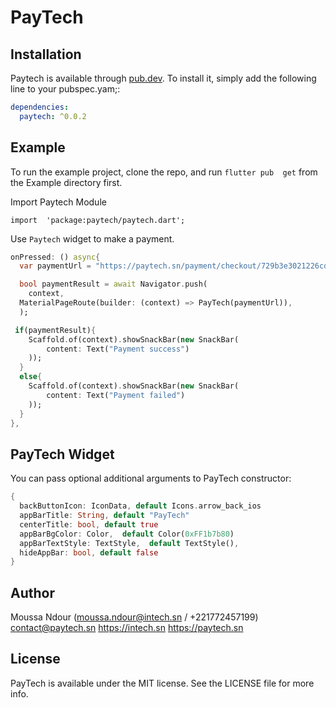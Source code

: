 
# PayTech


## Installation

Paytech is available through [pub.dev](https://cocoapods.org). To install
it, simply add the following line to your pubspec.yam;:

```yaml
dependencies:
  paytech: ^0.0.2
```

## Example

To run the example project, clone the repo, and run `flutter pub  get` from the Example directory first.


Import Paytech Module

`import  'package:paytech/paytech.dart';`

Use `Paytech`  widget to make a payment.
```dart
onPressed: () async{
  var paymentUrl = "https://paytech.sn/payment/checkout/729b3e3021226cd27905";

  bool paymentResult = await Navigator.push(
    context,
  MaterialPageRoute(builder: (context) => PayTech(paymentUrl)),
  );

 if(paymentResult){
    Scaffold.of(context).showSnackBar(new SnackBar(
        content: Text("Payment success")
    ));
  }
  else{
    Scaffold.of(context).showSnackBar(new SnackBar(
        content: Text("Payment failed")
    ));
  }
},
```


## PayTech Widget

You can pass optional additional arguments to PayTech constructor:
```dart
{
  backButtonIcon: IconData, default Icons.arrow_back_ios
  appBarTitle: String, default "PayTech"
  centerTitle: bool, default true
  appBarBgColor: Color,  default Color(0xFF1b7b80)
  appBarTextStyle: TextStyle,  default TextStyle(),
  hideAppBar: bool, default false
}
```


## Author

Moussa Ndour (moussa.ndour@intech.sn / +221772457199)
contact@paytech.sn
https://intech.sn
https://paytech.sn

## License

PayTech is available under the MIT license. See the LICENSE file for more info.
